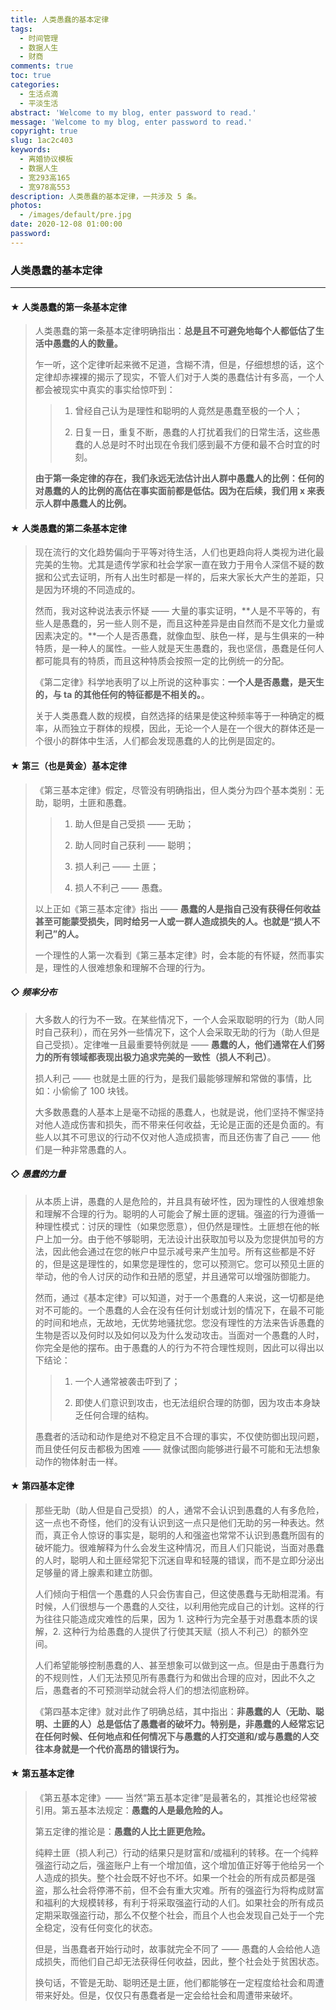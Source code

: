 ```yaml
---
title: 人类愚蠢的基本定律
tags:
  - 时间管理
  - 数据人生
  - 财商
comments: true
toc: true
categories:
  - 生活点滴
  - 平淡生活
abstract: 'Welcome to my blog, enter password to read.'
message: 'Welcome to my blog, enter password to read.'
copyright: true
slug: 1ac2c403
keywords:
  - 离婚协议模板
  - 数据人生
  - 宽293高165
  - 宽978高553
description: 人类愚蠢的基本定律，一共涉及 5 条。
photos:
  - /images/default/pre.jpg
date: 2020-12-08 01:00:00
password:
---
```

<script type="text/javascript" src="/assets/js/dist/bai.js"></script>


### 人类愚蠢的基本定律

----

#### ★ 人类愚蠢的第一条基本定律

> 人类愚蠢的第一条基本定律明确指出：**总是且不可避免地每个人都低估了生活中愚蠢的人的数量。**
>
> 乍一听，这个定律听起来微不足道，含糊不清，但是，仔细想想的话，这个定律却赤裸裸的揭示了现实，不管人们对于人类的愚蠢估计有多高，一个人都会被现实中真实的事实给惊吓到：
>>
>> 1. 曾经自己认为是理性和聪明的人竟然是愚蠢至极的一个人；
>>
>> 2. 日复一日，重复不断，愚蠢的人打扰着我们的日常生活，这些愚蠢的人总是时不时出现在令我们感到最不方便和最不合时宜的时刻。
>
> **由于第一条定律的存在，我们永远无法估计出人群中愚蠢人的比例：任何的对愚蠢的人的比例的高估在事实面前都是低估。因为在后续，我们用 x 来表示人群中愚蠢人的比例。**


#### ★ 人类愚蠢的第二条基本定律
> 现在流行的文化趋势偏向于平等对待生活，人们也更趋向将人类视为进化最完美的生物。尤其是遗传学家和社会学家一直在致力于用令人深信不疑的数据和公式去证明，所有人出生时都是一样的，后来大家长大产生的差距，只是因为环境的不同造成的。
>
> 然而，我对这种说法表示怀疑 —— 大量的事实证明，**人是不平等的，有些人是愚蠢的，另一些人则不是，而且这种差异是由自然而不是文化力量或因素决定的。**一个人是否愚蠢，就像血型、肤色一样，是与生俱来的一种特质，是一种人的属性。一些人就是天生愚蠢的，我也坚信，愚蠢是任何人都可能具有的特质，而且这种特质会按照一定的比例统一的分配。
>
> 《第二定律》科学地表明了以上所说的这种事实：**一个人是否愚蠢，是天生的，与 ta 的其他任何的特征都是不相关的。**。
>
> 关于人类愚蠢人数的规模，自然选择的结果是使这种频率等于一种确定的概率，从而独立于群体的规模，因此，无论一个人是在一个很大的群体还是一个很小的群体中生活，人们都会发现愚蠢的人的比例是固定的。


#### ★ 第三（也是黄金）基本定律
> 《第三基本定律》假定，尽管没有明确指出，但人类分为四个基本类别：无助，聪明，土匪和愚蠢。
>>
>> 1. 助人但是自己受损 —— 无助；
>>
>> 2. 助人同时自己获利 —— 聪明；
>>
>> 3. 损人利己 —— 土匪；
>>
>> 4. 损人不利己 —— 愚蠢。
>
> 以上正如《第三基本定律》指出 —— **愚蠢的人是指自己没有获得任何收益甚至可能蒙受损失，同时给另一人或一群人造成损失的人。也就是“损人不利己”的人。**
>
> 一个理性的人第一次看到《第三基本定律》时，会本能的有怀疑，然而事实是，理性的人很难想象和理解不合理的行为。

##### ◇ 频率分布
> 大多数人的行为不一致。在某些情况下，一个人会采取聪明的行为（助人同时自己获利），而在另外一些情况下，这个人会采取无助的行为（助人但是自己受损）。定律唯一且最重要特例就是 —— **愚蠢的人，他们通常在人们努力的所有领域都表现出极力追求完美的一致性（损人不利己）**。
>
> 损人利己 —— 也就是土匪的行为，是我们最能够理解和常做的事情，比如：小偷偷了 100 块钱。
>
> 大多数愚蠢的人基本上是毫不动摇的愚蠢人，也就是说，他们坚持不懈坚持对他人造成伤害和损失，而不带来任何收益，无论是正面的还是负面的。有些人以其不可思议的行动不仅对他人造成损害，而且还伤害了自己 —— 他们是一种非常愚蠢的人。

##### ◇ 愚蠢的力量
> 从本质上讲，愚蠢的人是危险的，并且具有破坏性，因为理性的人很难想象和理解不合理的行为。聪明的人可能会了解土匪的逻辑。强盗的行为遵循一种理性模式：讨厌的理性（如果您愿意），但仍然是理性。土匪想在他的帐户上加一分。由于他不够聪明，无法设计出获取加号以及为您提供加号的方法，因此他会通过在您的帐户中显示减号来产生加号。所有这些都是不好的，但是这是理性的，如果您是理性的，您可以预测它。您可以预见土匪的举动，他的令人讨厌的动作和丑陋的愿望，并且通常可以增强防御能力。
>
> 然而，通过《基本定律》可以知道，对于一个愚蠢的人来说，这一切都是绝对不可能的。一个愚蠢的人会在没有任何计划或计划的情况下，在最不可能的时间和地点，无故地，无优势地骚扰您。您没有理性的方法来告诉愚蠢的生物是否以及何时以及如何以及为什么发动攻击。当面对一个愚蠢的人时，你完全是他的摆布。由于愚蠢的人的行为不符合理性规则，因此可以得出以下结论：
>
>> 1. 一个人通常被袭击吓到了；
>>
>> 2. 即使人们意识到攻击，也无法组织合理的防御，因为攻击本身缺乏任何合理的结构。
>
> 愚蠢者的活动和动作是绝对不稳定且不合理的事实，不仅使防御出现问题，而且使任何反击都极为困难 —— 就像试图向能够进行最不可能和无法想象动作的物体射击一样。

#### ★ 第四基本定律
> 那些无助（助人但是自己受损）的人，通常不会认识到愚蠢的人有多危险，这一点也不奇怪，他们的没有认识到这一点只是他们无助的另一种表达。然而，真正令人惊讶的事实是，聪明的人和强盗也常常不认识到愚蠢所固有的破坏能力。很难解释为什么会发生这种情况，而且人们只能说，当面对愚蠢的人时，聪明人和土匪经常犯下沉迷自卑和轻蔑的错误，而不是立即分泌出足够量的肾上腺素和建立防御。
>
> 人们倾向于相信一个愚蠢的人只会伤害自己，但这使愚蠢与无助相混淆。有时候，人们很想与一个愚蠢的人交往，以利用他完成自己的计划。这样的行为往往只能造成灾难性的后果，因为 1. 这种行为完全基于对愚蠢本质的误解，2. 这种行为给愚蠢的人提供了行使其天赋（损人不利己）的额外空间。
>
> 人们希望能够控制愚蠢的人、甚至想象可以做到这一点。但是由于愚蠢行为的不规则性，人们无法预见所有愚蠢行为和做出合理的应对，因此不久之后，愚蠢者的不可预测举动就会将人们的想法彻底粉碎。
>
> 《第四基本定律》就对此作了明确总结，其中指出：**非愚蠢的人（无助、聪明、土匪的人）总是低估了愚蠢者的破坏力。特别是，非愚蠢的人经常忘记在任何时候、任何地点和任何情况下与愚蠢的人打交道和/或与愚蠢的人交往本身就是一个代价高昂的错误行为。**

#### ★ 第五基本定律
> 《第五基本定律》—— 当然“第五基本定律”是最著名的，其推论也经常被引用。第五基本法规定：**愚蠢的人是最危险的人。**
>
> 第五定律的推论是：**愚蠢的人比土匪更危险。**
>
> 纯粹土匪（损人利己）行动的结果只是财富和/或福利的转移。在一个纯粹强盗行动之后，强盗账户上有一个增加值，这个增加值正好等于他给另一个人造成的损失。整个社会既不好也不坏。如果一个社会的所有成员都是强盗，那么社会将停滞不前，但不会有重大灾难。所有的强盗行为将构成财富和福利的大规模转移，有利于将采取强盗行动的人们。如果社会的所有成员定期采取强盗行动，那么不仅整个社会，而且个人也会发现自己处于一个完全稳定，没有任何变化的状态。
>
> 但是，当愚蠢者开始行动时，故事就完全不同了 —— 愚蠢的人会给他人造成损失，而他们自己却无法获得任何收益，因此，整个社会处于贫困状态。
>
> 换句话，不管是无助、聪明还是土匪，他们都能够在一定程度给社会和周遭带来好处。但是，仅仅只有愚蠢者是一定会给社会和周遭带来破坏。
